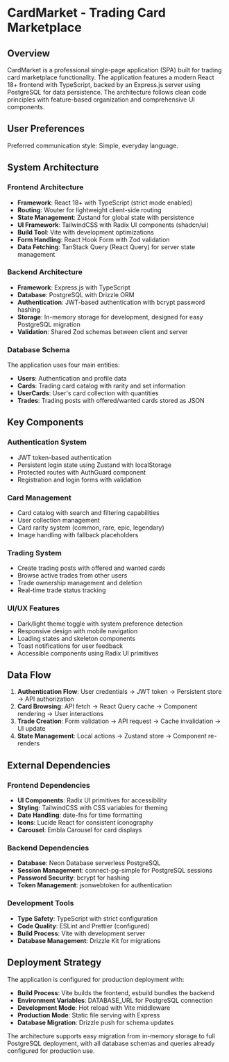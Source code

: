 # CardMarket - Trading Card Marketplace

## Overview

CardMarket is a professional single-page application (SPA) built for trading card marketplace functionality. The application features a modern React 18+ frontend with TypeScript, backed by an Express.js server using PostgreSQL for data persistence. The architecture follows clean code principles with feature-based organization and comprehensive UI components.

## User Preferences

Preferred communication style: Simple, everyday language.

## System Architecture

### Frontend Architecture
- **Framework**: React 18+ with TypeScript (strict mode enabled)
- **Routing**: Wouter for lightweight client-side routing
- **State Management**: Zustand for global state with persistence
- **UI Framework**: TailwindCSS with Radix UI components (shadcn/ui)
- **Build Tool**: Vite with development optimizations
- **Form Handling**: React Hook Form with Zod validation
- **Data Fetching**: TanStack Query (React Query) for server state management

### Backend Architecture
- **Framework**: Express.js with TypeScript
- **Database**: PostgreSQL with Drizzle ORM
- **Authentication**: JWT-based authentication with bcrypt password hashing
- **Storage**: In-memory storage for development, designed for easy PostgreSQL migration
- **Validation**: Shared Zod schemas between client and server

### Database Schema
The application uses four main entities:
- **Users**: Authentication and profile data
- **Cards**: Trading card catalog with rarity and set information
- **UserCards**: User's card collection with quantities
- **Trades**: Trading posts with offered/wanted cards stored as JSON

## Key Components

### Authentication System
- JWT token-based authentication
- Persistent login state using Zustand with localStorage
- Protected routes with AuthGuard component
- Registration and login forms with validation

### Card Management
- Card catalog with search and filtering capabilities
- User collection management
- Card rarity system (common, rare, epic, legendary)
- Image handling with fallback placeholders

### Trading System
- Create trading posts with offered and wanted cards
- Browse active trades from other users
- Trade ownership management and deletion
- Real-time trade status tracking

### UI/UX Features
- Dark/light theme toggle with system preference detection
- Responsive design with mobile navigation
- Loading states and skeleton components
- Toast notifications for user feedback
- Accessible components using Radix UI primitives

## Data Flow

1. **Authentication Flow**: User credentials → JWT token → Persistent store → API authorization
2. **Card Browsing**: API fetch → React Query cache → Component rendering → User interactions
3. **Trade Creation**: Form validation → API request → Cache invalidation → UI update
4. **State Management**: Local actions → Zustand store → Component re-renders

## External Dependencies

### Frontend Dependencies
- **UI Components**: Radix UI primitives for accessibility
- **Styling**: TailwindCSS with CSS variables for theming
- **Date Handling**: date-fns for time formatting
- **Icons**: Lucide React for consistent iconography
- **Carousel**: Embla Carousel for card displays

### Backend Dependencies
- **Database**: Neon Database serverless PostgreSQL
- **Session Management**: connect-pg-simple for PostgreSQL sessions
- **Password Security**: bcrypt for hashing
- **Token Management**: jsonwebtoken for authentication

### Development Tools
- **Type Safety**: TypeScript with strict configuration
- **Code Quality**: ESLint and Prettier (configured)
- **Build Process**: Vite with development server
- **Database Management**: Drizzle Kit for migrations

## Deployment Strategy

The application is configured for production deployment with:
- **Build Process**: Vite builds the frontend, esbuild bundles the backend
- **Environment Variables**: DATABASE_URL for PostgreSQL connection
- **Development Mode**: Hot reload with Vite middleware
- **Production Mode**: Static file serving with Express
- **Database Migration**: Drizzle push for schema updates

The architecture supports easy migration from in-memory storage to full PostgreSQL deployment, with all database schemas and queries already configured for production use.